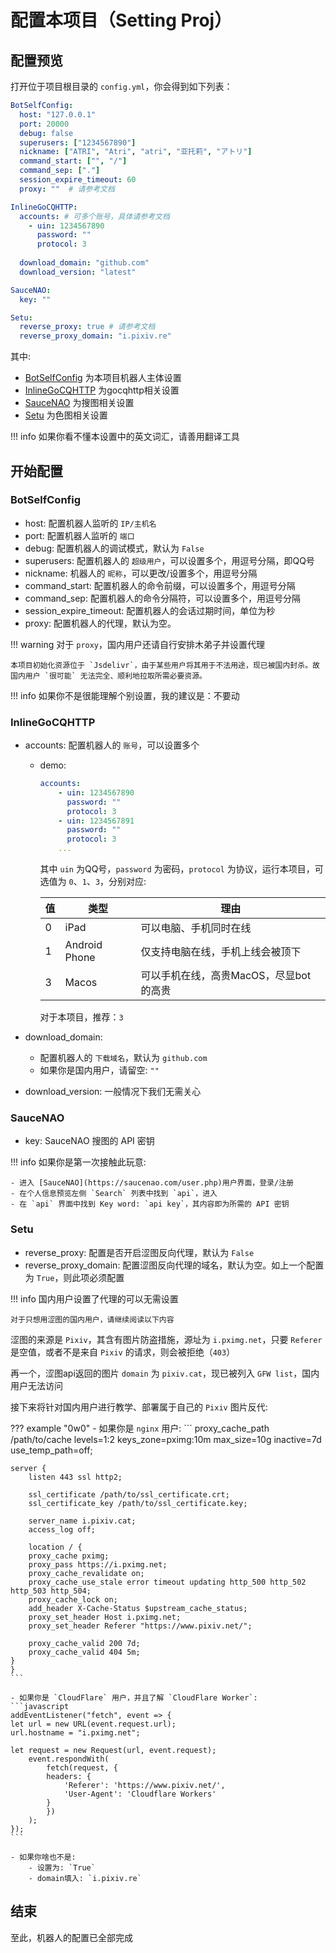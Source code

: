 # 配置本项目（Setting Proj）

## 配置预览
打开位于项目根目录的 `config.yml`，你会得到如下列表：
```yaml
BotSelfConfig:
  host: "127.0.0.1"
  port: 20000
  debug: false
  superusers: ["1234567890"]
  nickname: ["ATRI", "Atri", "atri", "亚托莉", "アトリ"]
  command_start: ["", "/"]
  command_sep: ["."]
  session_expire_timeout: 60
  proxy: ""  # 请参考文档

InlineGoCQHTTP:
  accounts: # 可多个账号，具体请参考文档
    - uin: 1234567890
      password: ""
      protocol: 3
  
  download_domain: "github.com"
  download_version: "latest"

SauceNAO:
  key: ""

Setu:
  reverse_proxy: true # 请参考文档
  reverse_proxy_domain: "i.pixiv.re"
```

其中:

- [BotSelfConfig](#botselfconfig) 为本项目机器人主体设置
- [InlineGoCQHTTP](#inlinegocqhttp) 为gocqhttp相关设置
- [SauceNAO](#saucenao) 为搜图相关设置
- [Setu](#setu) 为色图相关设置

!!! info
    如果你看不懂本设置中的英文词汇，请善用翻译工具

## 开始配置

### BotSelfConfig

- host: 配置机器人监听的 `IP/主机名`
- port: 配置机器人监听的 `端口`
- debug: 配置机器人的调试模式，默认为 `False`
- superusers: 配置机器人的 `超级用户`，可以设置多个，用逗号分隔，即QQ号
- nickname: 机器人的 `昵称`，可以更改/设置多个，用逗号分隔
- command_start: 配置机器人的命令前缀，可以设置多个，用逗号分隔
- command_sep: 配置机器人的命令分隔符，可以设置多个，用逗号分隔
- session_expire_timeout: 配置机器人的会话过期时间，单位为秒
- proxy: 配置机器人的代理，默认为空。

!!! warning
    对于 `proxy`，国内用户还请自行安排木弟子并设置代理

    本项目初始化资源位于 `Jsdelivr`，由于某些用户将其用于不法用途，现已被国内封杀。故国内用户 `很可能` 无法完全、顺利地拉取所需必要资源。

!!! info
    如果你不是很能理解个别设置，我的建议是：不要动

### InlineGoCQHTTP

- accounts: 配置机器人的 `账号`，可以设置多个
    - demo:
        ```yaml
        accounts:
            - uin: 1234567890
              password: ""
              protocol: 3
            - uin: 1234567891
              password: ""
              protocol: 3
            ...
        ```

        其中 `uin` 为QQ号，`password` 为密码，`protocol` 为协议，运行本项目，可选值为 `0`、`1`、`3`，分别对应:

        |值|类型|理由|
        |-|-|-|
        |0|iPad|可以电脑、手机同时在线|
        |1|Android Phone|仅支持电脑在线，手机上线会被顶下|
        |3|Macos|可以手机在线，高贵MacOS，尽显bot的高贵|

        对于本项目，推荐：`3`

- download_domain:
    - 配置机器人的 `下载域名`，默认为 `github.com`
    - 如果你是国内用户，请留空: `""`

- download_version: 一般情况下我们无需关心

### SauceNAO

- key: SauceNAO 搜图的 API 密钥

!!! info
    如果你是第一次接触此玩意:

    - 进入 [SauceNAO](https://saucenao.com/user.php)用户界面，登录/注册
    - 在个人信息预览左侧 `Search` 列表中找到 `api`，进入
    - 在 `api` 界面中找到 Key word: `api key`，其内容即为所需的 API 密钥


### Setu

- reverse_proxy: 配置是否开启涩图反向代理，默认为 `False`
- reverse_proxy_domain: 配置涩图反向代理的域名，默认为空。如上一个配置为 `True`，则此项必须配置

!!! info
    国内用户设置了代理的可以无需设置

    对于只想用涩图的国内用户，请继续阅读以下内容

涩图的来源是 `Pixiv`，其含有图片防盗措施，源址为 `i.pximg.net`，只要 `Referer` 是空值，或者不是来自 `Pixiv` 的请求，则会被拒绝（`403`）

再一个，涩图api返回的图片 `domain` 为 `pixiv.cat`，现已被列入 `GFW list`，国内用户无法访问

接下来将针对国内用户进行教学、部署属于自己的 `Pixiv` 图片反代:

??? example "0w0"
    - 如果你是 `nginx` 用户:
    ```
    proxy_cache_path /path/to/cache levels=1:2 keys_zone=pximg:10m max_size=10g inactive=7d use_temp_path=off;

    server {
        listen 443 ssl http2;

        ssl_certificate /path/to/ssl_certificate.crt;
        ssl_certificate_key /path/to/ssl_certificate.key;

        server_name i.pixiv.cat;
        access_log off;

        location / {
        proxy_cache pximg;
        proxy_pass https://i.pximg.net;
        proxy_cache_revalidate on;
        proxy_cache_use_stale error timeout updating http_500 http_502 http_503 http_504;
        proxy_cache_lock on;
        add_header X-Cache-Status $upstream_cache_status;
        proxy_set_header Host i.pximg.net;
        proxy_set_header Referer "https://www.pixiv.net/";

        proxy_cache_valid 200 7d;
        proxy_cache_valid 404 5m;
    }
    }
    ```

    - 如果你是 `CloudFlare` 用户，并且了解 `CloudFlare Worker`:
    ```javascript
    addEventListener("fetch", event => {
    let url = new URL(event.request.url);
    url.hostname = "i.pximg.net";

    let request = new Request(url, event.request);
        event.respondWith(
            fetch(request, {
            headers: {
                'Referer': 'https://www.pixiv.net/',
                'User-Agent': 'Cloudflare Workers'
            }
            })
        );
    });
    ```

    - 如果你啥也不是:
        - 设置为: `True`
        - domain填入: `i.pixiv.re`

## 结束

至此，机器人的配置已全部完成
